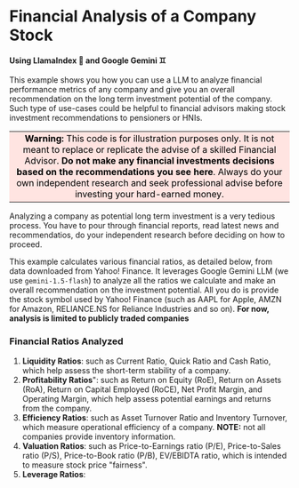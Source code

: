 # Financial Analysis of a Company Stock
#### Using LlamaIndex 🦙 and Google Gemini ♊
This example shows you how you can use a LLM to analyze financial performance metrics of any company and give you an overall recommendation on the long term investment potential of the company. Such type of use-cases could be helpful to financial advisors making stock investment recommendations to pensioners or HNIs.

<table style="background-color:#ffe4e1; width:100%;">
  <tr>
    <td style="color:black; text-align:center;">
      <b>Warning:</b> This code is for illustration purposes only. It is not meant to
      replace or replicate the advise of a skilled Financial Advisor. <b>Do not make
      any financial investments decisions based on the recommendations you see here</b>.
      Always do your own independent research and seek professional advise before investing
      your hard-earned money.
    </td>
  </tr>
</table>

Analyzing a company as potential long term investment is a very tedious process. You have to pour through financial reports, read latest news and recommendatios, do your independent research before deciding on how to proceed. 

This example calculates various financial ratios, as detailed below, from data downloaded from Yahoo! Finance. It leverages Google Gemini LLM (we use `gemini-1.5-flash`) to analyze all the ratios we calculate and make an overall recommendation on the investment potential. All you do is provide the stock symbol used by Yahoo! Finance (such as AAPL for Apple, AMZN for Amazon, RELIANCE.NS for Reliance Industries and so on). <b>For now, analysis is limited to publicly traded companies</b>

### Financial Ratios Analyzed
1. **Liquidity Ratios**: such as Current Ratio, Quick Ratio and Cash Ratio, which help assess the short-term stability of a company.
2. **Profitability Ratios**": such as Return on Equity (RoE), Return on Assets (RoA), Return on Capital Employed (RoCE), Net Profit Margin, and Operating Margin, which help assess potential earnings and returns from the company.
3. **Efficiency Ratios**: such as Asset Turnover Ratio and Inventory Turnover, which measure operational efficiency of a company. **NOTE:** not all companies provide inventory information.
4. **Valuation Ratios**: such as Price-to-Earnings ratio (P/E), Price-to-Sales ratio (P/S), Price-to-Book ratio (P/B), EV/EBIDTA ratio, which is intended to measure stock price "fairness".
5. **Leverage Ratios**: 